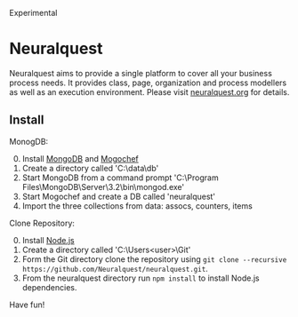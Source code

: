 Experimental

Neuralquest
===========

Neuralquest aims to provide a single platform to cover all your business process needs.
It provides class, page, organization and process modellers as well as an execution environment.
Please visit [neuralquest.org](http://neuralquest.org) for details.

Install
-------

MonogDB:

0. Install [MongoDB](https://www.mongodb.org/) and [Mogochef](http://3t.io/mongochef/)
1. Create a directory called 'C:\data\db\'
3. Start MongoDB from a command prompt 'C:\Program Files\MongoDB\Server\3.2\bin\mongod.exe' 
4. Start Mogochef and create a DB called 'neuralquest'
5. Import the three collections from data: assocs, counters, items

Clone Repository:

0. Install [Node.js](http://nodejs.org) 
1. Create a directory called 'C:\Users\<user>\Git'
2. Form the Git directory clone the repository using `git clone --recursive https://github.com/Neuralquest/neuralquest.git`.
3. From the neuralquest directory run `npm install` to install Node.js dependencies.

Have fun!
